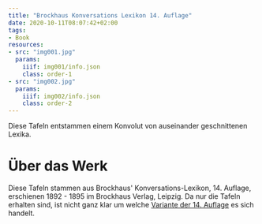 ```yaml
---
title: "Brockhaus Konversations Lexikon 14. Auflage"
date: 2020-10-11T08:07:42+02:00
tags:
- Book
resources:
- src: "img001.jpg"
  params:
    iiif: img001/info.json
    class: order-1
- src: "img002.jpg"
  params:
    iiif: img002/info.json
    class: order-2
---
```

Diese Tafeln entstammen einem Konvolut von auseinander geschnittenen Lexika.

# Über das Werk

Diese Tafeln stammen aus Brockhaus' Konversations-Lexikon, 14. Auflage, erschienen 1892 - 1895 im Brockhaus Verlag, Leipzig.
Da nur die Tafeln erhalten sind, ist nicht ganz klar um welche [Variante der 14. Auflage](https://de.wikipedia.org/wiki/Liste_der_Ausgaben_des_Brockhaus-Konversationslexikons) es sich handelt.
